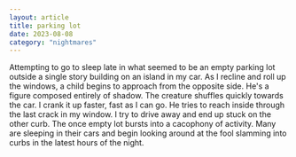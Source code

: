 ```yaml
---
layout: article
title: parking lot
date: 2023-08-08
category: "nightmares"
---
```


Attempting to go to sleep late in what seemed to be an empty parking lot outside a single story building on an island in my car.
As I recline and roll up the windows, a child begins to approach from the opposite side. He's a figure composed entirely of shadow. The creature shuffles quickly towards the car. I crank it up faster, fast as I can go.
He tries to reach inside through the last crack in my window.
I try to drive away and end up stuck on the other curb.
The once empty lot bursts into a cacophony of activity. Many are sleeping in their cars and begin looking around at the fool slamming into curbs in the latest hours of the night.